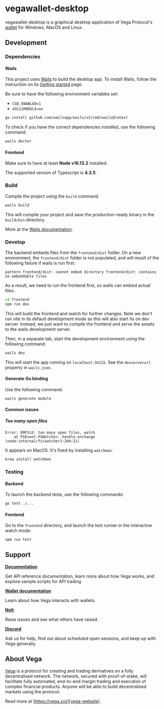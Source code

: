 # vegawallet-desktop

vegawallet-desktop is a graphical desktop application of Vega Protocol's [wallet](https://github.com/vegaprotocol/vegawallet/) for Windows, MacOS and Linux.

## Development

### Dependencies

#### Wails

This project uses [Wails](https://wails.app) to build the desktop app. To install Wails, follow the instruction on its [Getting started](https://wails.app/gettingstarted/) page.

Be sure to have the following environment variables set:

- `CGO_ENABLED=1`
- `GO111MODULE=on`

```sh
go install github.com/wailsapp/wails/v2/cmd/wails@latest
```

To check if you have the correct dependencies installed, use the following command:

```sh
wails doctor
```

#### Frontend

Make sure to have at least **Node v16.13.2** installed.

The supported version of Typescript is **4.3.5**.

### Build

Compile the project using the `build` command.

```sh
wails build
```

This will compile your project and save the production-ready binary in the `build/bin`
directory.

More at the [Wails documentation](https://wails.app/reference/cli/#build).

### Develop

The backend embeds files from the `frontend/dist` folder. On a new environment, the `frontend/dist` folder is not populated, and will result of the following failure if wails is run first:

```
pattern frontend/dist: cannot embed directory frontend/dist: contains no embeddable files
```

As a result, we need to run the frontend first, so wails can embed actual files.

```sh
cd frontend
npm run dev
```

This will build the frontend and watch for further changes. Note we don't run vite in its default development mode as this will also start its on dev server. Instead, we just want to compile the frontend and serve the assets to the wails development server.

Then, in a separate tab, start the development environment using the following command:

```sh
wails dev
```

This will start the app running on `localhost:34115`. See the `devserverurl` property in `wails.json`.

#### Generate Go binding

Use the following command:

```sh
wails generate module
```

#### Common issues

##### Too many open files

```
Error: EMFILE: too many open files, watch
    at FSEvent.FSWatcher._handle.onchange (node:internal/fs/watchers:204:21)
```

It appears on MacOS. It's fixed by installing `watchman`:

```sh
brew install watchman
```

### Testing

#### Backend

To launch the backend tests, use the following commands:

```sh
go test ./...
```

#### Frontend

Go to the `frontend` directory, and launch the test runner in the interactive watch mode:

```sh
npm run test
```

## Support

**[Documentation](https://docs.vega.xyz/)**

Get API reference documentation, learn more about how Vega works, and explore sample scripts for API trading

**[Wallet documentation](https://docs.vega.xyz/docs/tools/vega-wallet/desktop-app)**

Learn about how Vega interacts with wallets.

**[Nolt](https://vega-testnet.nolt.io/)**

Raise issues and see what others have raised.

**[Discord](https://vega.xyz/discord)**

Ask us for help, find out about scheduled open sessions, and keep up with Vega generally.

## About Vega

[Vega][vega-website] is a protocol for creating and trading derivatives on a fully decentralised network. The network, secured with proof-of-stake, will facilitate fully automated, end-to-end margin trading and execution of complex financial products. Anyone will be able to build decentralised markets using the protocol.

Read more at [https://vega.xyz][vega-website].

[vega-website]: https://vega.xyz
